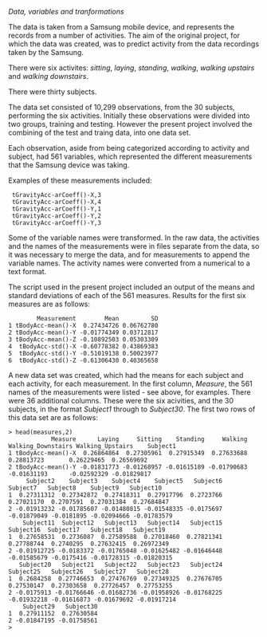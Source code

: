 *Data, variables and tranformations*

The data is taken from a Samsung mobile device, and represents the records from a number of activities.  The aim of the original project, for which the data was created, was to predict activity from the data recordings taken by the Samsung.

There were six activites: *sitting*, *laying*, *standing*, *walking*, *walking upstairs* and *walking downstairs*.

There were thirty subjects.

The data set consisted of 10,299 observations, from the 30 subjects, performing the six activities.  Initially these observations were divided into two groups, training and testing.  However the present project involved the combining of the test and traing data, into one data set.

Each observation, aside from being categorized according to activity and subject, had  561 variables, which represented the different measurements that the Samsung device was taking.  

Examples of these measurements included:

```
 tGravityAcc-arCoeff()-X,3
 tGravityAcc-arCoeff()-X,4 
 tGravityAcc-arCoeff()-Y,1
 tGravityAcc-arCoeff()-Y,2
 tGravityAcc-arCoeff()-Y,3
 ```

Some of the variable names were transformed.  In the raw data, the activities and the names of the measurements were in files separate from the data, so it was necessary to merge the data, and for measurements to append the variable names. The activity names were converted from a numerical to a text format.

The script used in the present project included an output of the means and standard deviations of each of the 561 measures.  Results for the first six measures are as follows:

```
        Measurement        Mean         SD
1 tBodyAcc-mean()-X  0.27434726 0.06762780
2 tBodyAcc-mean()-Y -0.01774349 0.03712817
3 tBodyAcc-mean()-Z -0.10892503 0.05303309
4  tBodyAcc-std()-X -0.60778382 0.43869383
5  tBodyAcc-std()-Y -0.51019138 0.50023977
6  tBodyAcc-std()-Z -0.61306430 0.40365658
```

A new data set was created, which had the means for each subject and each activity, for each measurement.  In the first column, *Measure*, the 561 names of the measurements were listed - see above, for examples.  There were 36 additional columns.  These were the six acivities, and the 30 subjects, in the format *Subject1* through to *Subject30*.  The first two rows of this data set are as follows:

```
> head(measures,2)
            Measure      Laying     Sitting    Standing     Walking Walking_Downstairs Walking_Upstairs    Subject1
1 tBodyAcc-mean()-X  0.26864864  0.27305961  0.27915349  0.27633688         0.28813723       0.26229465  0.26569692
2 tBodyAcc-mean()-Y -0.01831773 -0.01268957 -0.01615189 -0.01790683        -0.01631193      -0.02592329 -0.01829817
     Subject2    Subject3    Subject4    Subject5   Subject6    Subject7   Subject8    Subject9   Subject10
1  0.27311312  0.27342872  0.27418311  0.27917796  0.2723766  0.27021170  0.2707591  0.27031384  0.27684847
2 -0.01913232 -0.01785607 -0.01480815 -0.01548335 -0.0175697 -0.01879049 -0.0181895 -0.02094666 -0.01783579
    Subject11  Subject12   Subject13   Subject14   Subject15   Subject16  Subject17   Subject18   Subject19
1  0.27658531  0.2736087  0.27589588  0.27018460  0.27821341  0.27788744  0.2740295  0.27632415  0.26972349
2 -0.01912725 -0.0183372 -0.01765048 -0.01625482 -0.01646448 -0.01585679 -0.0175416 -0.01728315 -0.01820315
   Subject20   Subject21   Subject22   Subject23   Subject24   Subject25   Subject26   Subject27   Subject28
1  0.2684258  0.27746653  0.27476769  0.27349325  0.27676705  0.27530147  0.27303658  0.27726457  0.27753255
2 -0.0175913 -0.01766646 -0.01682736 -0.01958926 -0.01768225 -0.01932218 -0.01616873 -0.01679692 -0.01917214
    Subject29   Subject30
1  0.27911152  0.27630584
2 -0.01847195 -0.01758561
> 

```


